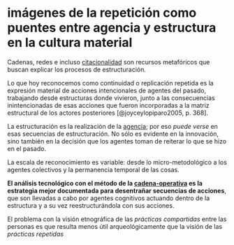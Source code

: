 # imágenes de la repetición como puentes entre agencia y estructura en la cultura material

Cadenas, redes e incluso [citacionalidad](citacionalidad.md) son recursos metafóricos que buscan explicar los procesos de estructuración.

Lo que hoy reconocemos como continuidad o replicación repetida es la expresión material de acciones intencionales de agentes del pasado, trabajando desde estructuras donde vivieron, junto a las consecuencias inintencionadas de esas acciones que fueron incorporadas a la matriz estructural de los actores posteriores [@joyceylopiparo2005, p. 368].

La estructuración es la realización de la [agencia](agencia.md); por eso *puede verse* en esas secuencias de estructuración. No sólo es evidente en la innovación, sino también en la decisión que los agentes toman de reiterar lo que se hizo en el pasado.

La escala de reconocimiento es variable: desde lo micro-metodológico a los agentes colectivos y la permanencia temporal de las cosas.

**El análisis tecnológico con el método de la [cadena-operativa](cadena-operativa.md) es la estrategia mejor documentada para desentrañar secuencias de acciones**, que son llevadas a cabo por agentes cognitivos actuando dentro de la estructura y a su vez reestructurándola con sus acciones.

El problema con la visión etnográfica de las *prácticas compartidas* entre las personas es que resulta menos útil arqueológicamente que la visión de las *prácticas repetidas*
